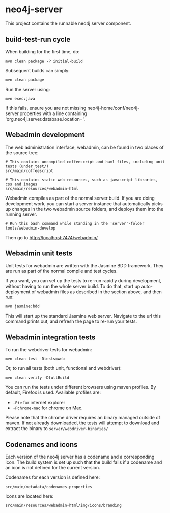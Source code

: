 # neo4j-server
 
This project contains the runnable neo4j server component. 

## build-test-run cycle

When building for the first time, do:

    mvn clean package -P initial-build

Subsequent builds can simply:

    mvn clean package

Run the server using:

    mvn exec:java

If this fails, ensure you are not missing neo4j-home/conf/neo4j-server.properties
with a line containing 'org.neo4j.server.database.location=<path-to-database-files>'.

## Webadmin development

The web administration interface, webadmin, can be found in two places of the source tree:

    # This contains uncompiled coffeescript and haml files, including unit tests (under test/)
    src/main/coffeescript

    # This contains static web resources, such as javascript libraries, css and images
    src/main/resources/webadmin-html
    
Webadmin compiles as part of the normal server build. 
If you are doing development work, you can start a server instance that automatically picks up
changes in the two webadmin source folders, and deploys them into the running server. 

    # Run this bash command while standing in the 'server'-folder
    tools/webadmin-develop

Then go to [http://localhost:7474/webadmin/](http://localhost:7474/webadmin/)

## Webadmin unit tests

Unit tests for webadmin are written with the Jasmine BDD framework. They are run as 
part of the normal compile and test cycles.

If you want, you can set up the tests to re-run rapidly during development, without
having to run the whole server build. To do that, start up auto-deployment of webadmin
files as described in the section above, and then run:

    mvn jasmine:bdd

This will start up the standard Jasmine web server. Navigate to the url this command prints
out, and refresh the page to re-run your tests.

## Webadmin integration tests

To run the webdriver tests for webadmin:

    mvn clean test -Dtests=web

Or, to run all tests (both unit, functional and webdriver):

    mvn clean verify -DfullBuild

You can run the tests under different browsers using maven profiles. By default, Firefox is used. 
Available profiles are:

* `-Pie` for internet explorer
* `-Pchrome-mac` for chrome on Mac.
  
Please note that the chrome driver requires an binary managed outside of maven.  If not already downloaded, the tests will attempt to download and extract the binary to `server/webdriver-binaries/` 

## Codenames and icons

Each version of the neo4j server has a codename and a corresponding icon. 
The build system is set up such that the build fails if a codename and an icon is not defined for the current version.

Codenames for each version is defined here:

    src/main/metadata/codenames.properties

Icons are located here:

    src/main/resources/webadmin-html/img/icons/branding
